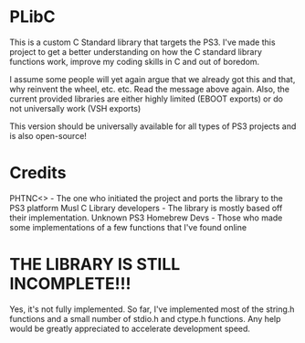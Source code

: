 # PLibC

This is a custom C Standard library that targets the PS3. I've made this project to get a better understanding on how the C standard library functions work, improve my coding skills in C and out of boredom.

I assume some people will yet again argue that we already got this and that, why reinvent the wheel, etc. etc.
Read the message above again. Also, the current provided libraries are either highly limited (EBOOT exports) or do not universally work (VSH exports)

This version should be universally available for all types of PS3 projects and is also open-source!

# Credits

PHTNC<>                   - The one who initiated the project and ports the library to the PS3 platform
Musl C Library developers - The library is mostly based off their implementation.
Unknown PS3 Homebrew Devs - Those who made some implementations of a few functions that I've found online

# THE LIBRARY IS STILL INCOMPLETE!!!

Yes, it's not fully implemented. So far, I've implemented most of the string.h functions and a small number of stdio.h and ctype.h functions. Any help would be greatly appreciated to accelerate development speed.
